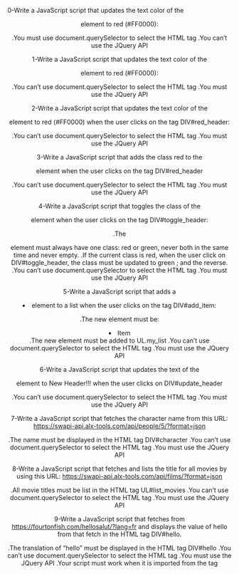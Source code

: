 0-Write a JavaScript script that updates the text color of the <header> element to red (#FF0000):

.You must use document.querySelector to select the HTML tag
.You can’t use the JQuery API

1-Write a JavaScript script that updates the text color of the <header> element to red (#FF0000):

.You can’t use document.querySelector to select the HTML tag
.You must use the JQuery API

2-Write a JavaScript script that updates the text color of the <header> element to red (#FF0000) when the user clicks on the tag DIV#red_header:

.You can’t use document.querySelector to select the HTML tag
.You must use the JQuery API

3-Write a JavaScript script that adds the class red to the <header> element when the user clicks on the tag DIV#red_header

.You can’t use document.querySelector to select the HTML tag
.You must use the JQuery API

4-Write a JavaScript script that toggles the class of the <header> element when the user clicks on the tag DIV#toggle_header:

.The <header> element must always have one class: red or green, never both in the same time and never empty.
.If the current class is red, when the user click on DIV#toggle_header, the class must be updated to green ; and the reverse.
.You can’t use document.querySelector to select the HTML tag
.You must use the JQuery API

5-Write a JavaScript script that adds a <li> element to a list when the user clicks on the tag DIV#add_item:

.The new element must be: <li>Item</li>
.The new element must be added to UL.my_list
.You can’t use document.querySelector to select the HTML tag
.You must use the JQuery API

6-Write a JavaScript script that updates the text of the <header> element to New Header!!! when the user clicks on DIV#update_header

.You can’t use document.querySelector to select the HTML tag
.You must use the JQuery API

7-Write a JavaScript script that fetches the character name from this URL: https://swapi-api.alx-tools.com/api/people/5/?format=json

.The name must be displayed in the HTML tag DIV#character
.You can’t use document.querySelector to select the HTML tag
.You must use the JQuery API

8-Write a JavaScript script that fetches and lists the title for all movies by using this URL: https://swapi-api.alx-tools.com/api/films/?format=json

.All movie titles must be list in the HTML tag UL#list_movies
.You can’t use document.querySelector to select the HTML tag
.You must use the JQuery API

9-Write a JavaScript script that fetches from https://fourtonfish.com/hellosalut/?lang=fr and displays the value of hello from that fetch in the HTML tag DIV#hello.

.The translation of “hello” must be displayed in the HTML tag DIV#hello
.You can’t use document.querySelector to select the HTML tag
.You must use the JQuery API
.Your script must work when it is imported from the <head> tag
